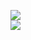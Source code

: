 [![](https://img.shields.io/badge/Made%20With-Github%20Spray-lightgrey.svg?style=for-the-badge&logo=github)](https://github.com/Annihil/github-spray#19595)  
[![](https://i.imgur.com/2DrTn0Z.gif)](https://github.com/Annihil/github-spray)